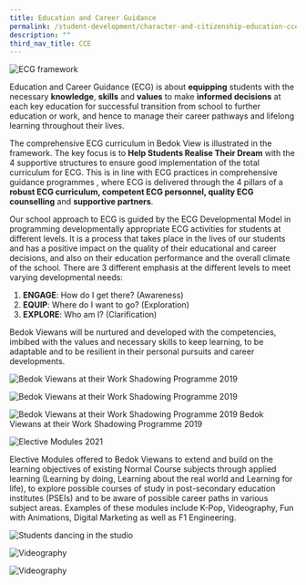 ```yaml
---
title: Education and Career Guidance
permalink: /student-development/character-and-citizenship-education-cce/education-and-career-guidance
description: ""
third_nav_title: CCE
---
```

![ECG framework](/images/ECG%20framework.png)

Education and Career Guidance (ECG) is about **equipping** students with the necessary **knowledge**, **skills** and **values** to make **informed decisions** at each key education for successful transition from school to further education or work, and hence to manage their career pathways and lifelong learning throughout their lives.

The comprehensive ECG curriculum in Bedok View is illustrated in the framework. The key focus is to **Help Students Realise Their Dream** with the 4 supportive structures to ensure good implementation of the total curriculum for ECG. This is in line with ECG practices in comprehensive guidance programmes , where ECG is delivered through the 4 pillars of a **robust ECG curriculum, competent ECG personnel, quality ECG counselling** and **supportive partners**. 

Our school approach to ECG is guided by the ECG Developmental Model in programming developmentally appropriate ECG activities for students at different levels. It is a process that takes place in the lives of our students and has a positive impact on the quality of their educational and career decisions, and also on their education performance and the overall climate of the school. There are 3 different emphasis at the different levels to meet varying developmental needs:

1.	**ENGAGE**: How do I get there? (Awareness)
2.	**EQUIP**: Where do I want to go? (Exploration)
3.	**EXPLORE**: Who am I? (Clarification)

Bedok Viewans will be nurtured and developed with the competencies, imbibed with the values and necessary skills to keep learning, to be adaptable and to be resilient in their personal pursuits and career developments. 

![Bedok Viewans at their Work Shadowing Programme 2019](/images/Bedok%20Viewans%20at%20their%20Work%20Shadowing%20Programme%202019.jpg)

![Bedok Viewans at their Work Shadowing Programme 2019](/images/Bedok%20Viewans%20at%20their%20Work%20Shadowing%20Programme%202019%202.jpg)

![Bedok Viewans at their Work Shadowing Programme 2019](/images/Bedok%20Viewans%20at%20their%20Work%20Shadowing%20Programme%202019%203.jpg)
Bedok Viewans at their Work Shadowing Programme 2019


![Elective Modules 2021](/images/Elective%20Modules.png)

Elective Modules offered to Bedok Viewans to extend and build on the learning objectives of existing Normal Course subjects through applied learning (Learning by doing, Learning about the real world and Learning for life),  to explore possible courses of study in post-secondary education institutes (PSEIs) and to be aware of possible career paths in various subject areas. Examples of these modules include K-Pop, Videography, Fun with Animations, Digital Marketing as well as F1 Engineering.

![Students dancing in the studio](/images/Elective%20Modules%202.jpg)

![Videography](/images/Elective%20Modules%203.png)

![Videography](/images/Elective%20Modules%204.png)
